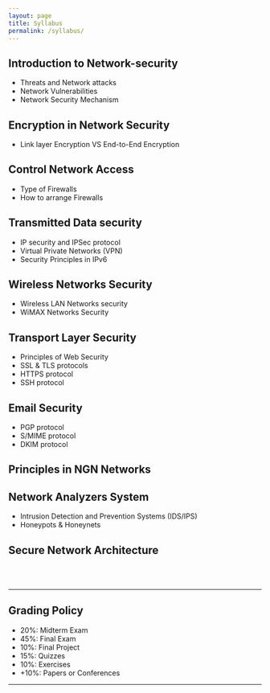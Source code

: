 ```yaml
---
layout: page
title: Syllabus
permalink: /syllabus/
---
```

##  <bold>Introduction to Network-security</bold> 
<ul>
  <li>Threats and Network attacks</li>
  <li>Network Vulnerabilities</li>
  <li>Network Security Mechanism</li>
</ul>

##  <bold>Encryption in Network Security</bold> 
<ul>
  <li>Link layer Encryption VS End-to-End Encryption</li>
</ul>

##  <bold>Control Network Access</bold> 
<ul>
  <li>Type of Firewalls</li>
  <li>How to arrange Firewalls</li>
</ul>

##  <bold>Transmitted Data security</bold> 
<ul>
  <li>IP security and IPSec protocol</li>
  <li>Virtual Private Networks (VPN)</li>
  <li>Security Principles in IPv6</li>
</ul>

## <bold>Wireless Networks Security</bold> 
<ul>
  <li>Wireless LAN Networks security</li>
  <li>WiMAX Networks Security</li>
</ul>

##  <bold>Transport Layer Security</bold> 
<ul>
  <li>Principles of Web Security</li>
  <li>SSL & TLS protocols</li>
  <li>HTTPS protocol</li>
  <li>SSH protocol</li>
</ul>

##  <bold>Email Security</bold> 
<ul>
  <li>PGP protocol</li>
  <li>S/MIME protocol</li>
  <li>DKIM protocol</li>
</ul>

## <bold>Principles in NGN Networks</bold> 

## <bold>Network Analyzers System</bold> 
<ul>
  <li>Intrusion Detection and Prevention Systems (IDS/IPS)</li>
  <li>Honeypots & Honeynets</li>
</ul>

## <bold>Secure Network Architecture</bold> 
<br>
<br>

---

## Grading Policy
   * 20%: Midterm Exam
   * 45%: Final Exam
   * 10%: Final Project
   * 15%: Quizzes
   * 10%: Exercises
   * +10%: Papers or Conferences

---